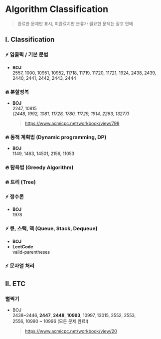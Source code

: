 # Algorithm Classification

> 완료한 문제만 표시, 미완료지만 분류가 필요한 문제는 괄호 안에

## I. Classification

### ⚡ 입출력 / 기본 문법

- **BOJ**  
   2557, 1000, 10951, 10952, 11718, 11719, 11720, 11721, 1924, 2438, 2439, 
   2440, 2441, 2442, 2443, 2444

### 🔥 분할정복

- **BOJ**  
   2247, 10815  
   *(2448, 1992, 1081, 11728, 1780, 11729, 1914, 2263, 13277)*
  > https://www.acmicpc.net/workbook/view/798

### 🔥 동적 계획법 (Dynamic programming, DP)

- **BOJ**  
   1149, 1463, 14501, 2156, 11053

### 🔥 탐욕법 (Greedy Algorithm)

### 🔥 트리 (Tree)

### ⚡ 정수론

- **BOJ**  
  1978

### ⚡ 큐, 스택, 덱 (Queue, Stack, Dequeue)

- **BOJ**  
- **LeetCode**  
  valid-parentheses

### ⚡ 문자열 처리

## II. ETC

### 별찍기

- BOJ  
   2438~2446, **2447**, **2448**, **10993**, 10997, 13015, 2552, 2553, <br>2556, 10990 ~ 10996 (모든 문제 완료!)
  > https://www.acmicpc.net/workbook/view/20
